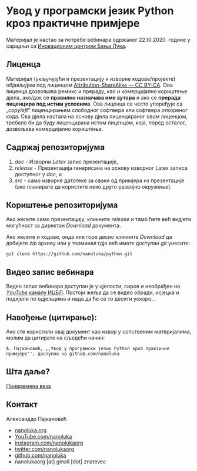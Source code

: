 # Увод у програмски језик Python кроз практичне примјере

Материјал је настао за потребе вебинара одржаног 22.10.2020. године у сарадњи са [Иновационим центром Бања Лука](https://icbl.ba/).

## Лиценца

Материјал (укључујући и презентацију и изворне кодове/пројекте) објављујем под лиценцом [Attribution-ShareAlike — CC BY-СА](https://creativecommons.org/licenses/by-sa/4.0//legalcode). Ова лиценца дозвољава ремикс и прераду, као и комерцијално кориштење дјела, ако/док се **правилно назначава име аутора** и ако се **прерада лиценцира под истим условима**. Ова лиценца се често упоређује са „_copyleft_” лиценцирањем слободног софтвера или софтвера отвореног кода. Сва дјела настала на основу дјела лиценцираног овом лиценцом, требало би да буду лиценцирана истом лиценцом, која, поред осталог, дозвољава комерцијално кориштење.

## Садржај репозиторијума

1. _doc_ - Изворни _Latex_ запис презентације,
1. _release_ - Презентација генерисана на основу изворног Latex записа доступног у _doc_, и
1. _src_ - само изворне датотеке за сваки од примјера из презентације (ако планирате да користите неко друго развојно окружење).

## Кориштење репозиторијума

Ако желите само презентацију, кликните _release_ и тамо ћете већ видјети могућност за директан _Download_ документа.

Ако желите и кодове, онда или горе десно кликните _Download_ да добијете _zip_ архиву или у терминал гдје већ имате доступан _git_ унесите:

```
git clone https://github.com/nanoluka/python.git
```

## Видео запис вебинара

Видео запис вебинара доступан је у цјелости, сиров и необрађен на [_YоuTube_ каналу ИЦБЛ](https://youtu.be/fIIsFGXfrQU). Постоји жеља да се видео обради, исјецка и подијели по одјељцима и нада да ће се то десити ускоро...

## Навођење (цитирање): 

Ако сте користили овај документ као извор у сопственим материјалима, молим да цитирате на сљедећи начин: 

```
А. Пајкановић, ,,Увод у програмски језик Python кроз практичне примјере'', доступно на github.com/nanoluka
```

## Шта даље?

[Привремена веза](https://www.dropbox.com/s/uo30igra3t60azy/obrada%20signala%20python.pdf?dl=0)

## Контакт

Александар Паjкановић

* [nanoluka.org](nanoluka.org)
* [YouTube.com/nanoluka](YouTube.com/nanoluka)
* [instagram.com/nanolukaorg](instagram.com/nanolukaorg)
* [twitter.com/nanolukaorg](instagram.com/nanolukaorg)
* [github.com/nanoluka](instagram.com/nanolukaorg)
* nanolukaorg [at] gmail [dot] znatevec

